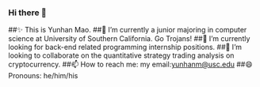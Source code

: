 ### Hi there 👋

<!--
**YunhanMao/YunhanMao** is a ✨ _special_ ✨ repository because its `README.md` (this file) appears on your GitHub profile.

Here are some ideas to get you started:
!-->

##✨ This is Yunhan Mao.
##🔭 I’m currently a junior majoring in computer science at University of Southern California. Go Trojans!
##🌱 I’m currently looking for back-end related programming internship positions.
##👯 I’m looking to collaborate on the quantitative strategy trading analysis on cryptocurrency.
##📫 How to reach me: my email:yunhanm@usc.edu
##😄 Pronouns: he/him/his
